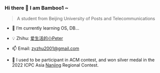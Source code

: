 ### Hi there 👋 I am Bamboo1 ~
> A student from Beijing University of Posts and Telecommunications

- 🌱 I’m currently learning OS, DB...

- 💡 Zhihu: [爱生活的小Peter](https://www.zhihu.com/people/zhu-zi-yi-47-6)

- 📫 Email: zyzhu2001@gmail.com

- 👯 I used to be participant in ACM contest, and won silver medal in the 2022 ICPC Asia [Nanjing](https://www.zhihu.com/question/572113636/answer/2808109581) Regional Contest.

  
<!--
**Nateiru/Nateiru** is a ✨ _special_ ✨ repository because its `README.md` (this file) appears on your GitHub profile.

Here are some ideas to get you started:

- 🔭 I’m currently working on ...
- 🌱 I’m currently learning ...
- 👯 I’m looking to collaborate on ...
- 🤔 I’m looking for help with ...
- 💬 Ask me about ...
- 📫 How to reach me: ...
- 😄 Pronouns: ...
- ⚡ Fun fact: ...
-->
